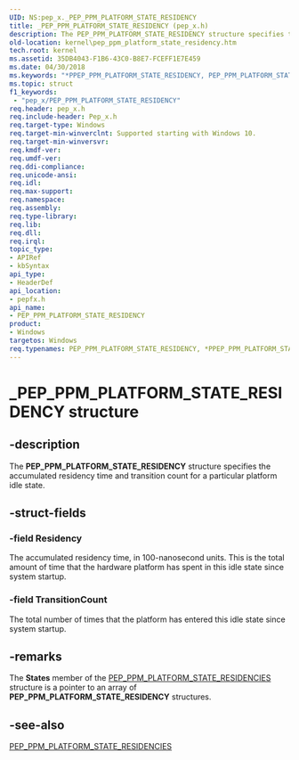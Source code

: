 ```yaml
---
UID: NS:pep_x._PEP_PPM_PLATFORM_STATE_RESIDENCY
title: _PEP_PPM_PLATFORM_STATE_RESIDENCY (pep_x.h)
description: The PEP_PPM_PLATFORM_STATE_RESIDENCY structure specifies the accumulated residency time and transition count for a particular platform idle state.
old-location: kernel\pep_ppm_platform_state_residency.htm
tech.root: kernel
ms.assetid: 35DB4043-F1B6-43C0-B8E7-FCEFF1E7E459
ms.date: 04/30/2018
ms.keywords: "*PPEP_PPM_PLATFORM_STATE_RESIDENCY, PEP_PPM_PLATFORM_STATE_RESIDENCY, PEP_PPM_PLATFORM_STATE_RESIDENCY structure [Kernel-Mode Driver Architecture], PPEP_PPM_PLATFORM_STATE_RESIDENCY, PPEP_PPM_PLATFORM_STATE_RESIDENCY structure pointer [Kernel-Mode Driver Architecture], _PEP_PPM_PLATFORM_STATE_RESIDENCY, kernel.pep_ppm_platform_state_residency, pepfx/PEP_PPM_PLATFORM_STATE_RESIDENCY, pepfx/PPEP_PPM_PLATFORM_STATE_RESIDENCY"
ms.topic: struct
f1_keywords:
 - "pep_x/PEP_PPM_PLATFORM_STATE_RESIDENCY"
req.header: pep_x.h
req.include-header: Pep_x.h
req.target-type: Windows
req.target-min-winverclnt: Supported starting with Windows 10.
req.target-min-winversvr: 
req.kmdf-ver: 
req.umdf-ver: 
req.ddi-compliance: 
req.unicode-ansi: 
req.idl: 
req.max-support: 
req.namespace: 
req.assembly: 
req.type-library: 
req.lib: 
req.dll: 
req.irql: 
topic_type:
- APIRef
- kbSyntax
api_type:
- HeaderDef
api_location:
- pepfx.h
api_name:
- PEP_PPM_PLATFORM_STATE_RESIDENCY
product:
- Windows
targetos: Windows
req.typenames: PEP_PPM_PLATFORM_STATE_RESIDENCY, *PPEP_PPM_PLATFORM_STATE_RESIDENCY
---
```


# _PEP_PPM_PLATFORM_STATE_RESIDENCY structure


## -description


The <b>PEP_PPM_PLATFORM_STATE_RESIDENCY</b> structure specifies the accumulated residency time and transition count for a particular platform idle state.


## -struct-fields




### -field Residency

The accumulated residency time, in 100-nanosecond units. This is the total amount of time that the hardware platform has spent in this idle state since system startup.


### -field TransitionCount

The total number of times that the platform has entered this idle state since system startup.


## -remarks



The <b>States</b> member of the <a href="https://docs.microsoft.com/windows-hardware/drivers/ddi/content/pepfx/ns-pepfx-_pep_ppm_platform_state_residencies">PEP_PPM_PLATFORM_STATE_RESIDENCIES</a> structure is a pointer to an array of <b>PEP_PPM_PLATFORM_STATE_RESIDENCY</b> structures.




## -see-also




<a href="https://docs.microsoft.com/windows-hardware/drivers/ddi/content/pepfx/ns-pepfx-_pep_ppm_platform_state_residencies">PEP_PPM_PLATFORM_STATE_RESIDENCIES</a>
 

 

